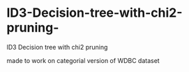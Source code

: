 # ID3-Decision-tree-with-chi2-pruning-
ID3 Decision tree with chi2 pruning 

made to work on categorial version of WDBC dataset
